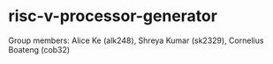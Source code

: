 # risc-v-processor-generator

Group members: 
Alice Ke (alk248), Shreya Kumar (sk2329), Cornelius Boateng (cob32)
